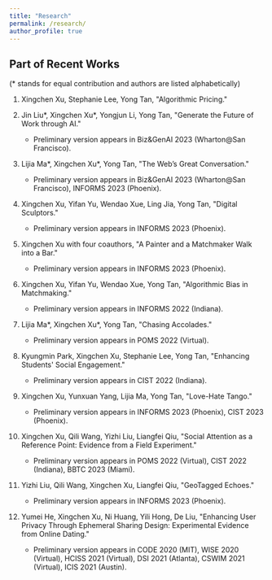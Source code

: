 ```yaml
---
title: "Research"
permalink: /research/
author_profile: true
---
```


## Part of Recent Works
(\* stands for equal contribution and authors are listed alphabetically)

1. Xingchen Xu, Stephanie Lee, Yong Tan, "Algorithmic Pricing."

2. Jin Liu\*, Xingchen Xu\*, Yongjun Li, Yong Tan, "Generate the Future of Work through AI."
    - Preliminary version appears in Biz&GenAI 2023 (Wharton@San Francisco).

3. Lijia Ma\*, Xingchen Xu\*, Yong Tan, "The Web’s Great Conversation."
    - Preliminary version appears in Biz&GenAI 2023 (Wharton@San Francisco), INFORMS 2023 (Phoenix).

4. Xingchen Xu, Yifan Yu, Wendao Xue, Ling Jia, Yong Tan, "Digital Sculptors."
    - Preliminary version appears in INFORMS 2023 (Phoenix).

5. Xingchen Xu with four coauthors, "A Painter and a Matchmaker Walk into a Bar."
    - Preliminary version appears in INFORMS 2023 (Phoenix).

6. Xingchen Xu, Yifan Yu, Wendao Xue, Yong Tan, "Algorithmic Bias in Matchmaking."
    - Preliminary version appears in INFORMS 2022 (Indiana).

7. Lijia Ma\*, Xingchen Xu\*, Yong Tan, "Chasing Accolades."
    - Preliminary version appears in POMS 2022 (Virtual).

8. Kyungmin Park, Xingchen Xu, Stephanie Lee, Yong Tan, "Enhancing Students' Social Engagement."
    - Preliminary version appears in CIST 2022 (Indiana).

9. Xingchen Xu, Yunxuan Yang, Lijia Ma, Yong Tan, "Love-Hate Tango."
    - Preliminary version appears in INFORMS 2023 (Phoenix), CIST 2023 (Phoenix).

10. Xingchen Xu, Qili Wang, Yizhi Liu, Liangfei Qiu, "Social Attention as a Reference Point: Evidence from a Field Experiment."
    - Preliminary version appears in POMS 2022 (Virtual), CIST 2022 (Indiana), BBTC 2023 (Miami).

11. Yizhi Liu, Qili Wang, Xingchen Xu, Liangfei Qiu, "GeoTagged Echoes."
    - Preliminary version appears in INFORMS 2023 (Phoenix).

12. Yumei He, Xingchen Xu, Ni Huang, Yili Hong, De Liu, "Enhancing User Privacy Through Ephemeral Sharing Design: Experimental Evidence from Online Dating."
    - Preliminary version appears in CODE 2020 (MIT), WISE 2020 (Virtual), HCISS 2021 (Virtual), DSI 2021 (Atlanta), CSWIM 2021 (Virtual), ICIS 2021 (Austin).
